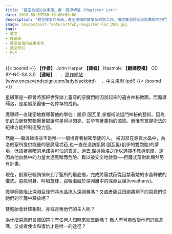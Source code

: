 ```yaml
---
title: "蒼空彼端的故事第二章：魔導師洛 (Magister Lor)"
date: 2018-03-09T00:18:00+08:00
description: "輕型敘事向系統，蒼空彼端的故事系列第二作。描述魔法師徒與惡魔間的爭鬥，劇情支援玩家之間的對抗。"
image: images/post-feature/tfwby-magister-lor_200.jpg
tags: 
- 英文
- 輕系統
- 蒼空彼端的故事系列
- 魔法奇幻
- PvP
---
```

{{< boxmd >}}
**【作者】** John Harper
**【譯者】** Hazmole
**【翻譯授權】** CC BY-NC-SA 3.0
**【連結】**
　．[原作網站 (www.onesevendesign.com/ladyblackbird)](http://www.onesevendesign.com/ladyblackbird)
　．[中文規則 (pdf)](https://drive.google.com/file/d/1tr89ga8D6prZPxcwBtZ8i_m330Q20Mca/view)
{{< /boxmd >}}

星綴萊是一群曾將那把世界拋上蒼穹的惡魔們給囚禁起來的遠古神秘教團。而魔導師洛，是星綴萊最後一名倖存的成員。

魔導師一直祕密地教導著他的學徒：凱伊.圖瓦里,掌握術法這門神秘的藝術。因為凱的血脈緊緊聯繫著那讓穹星得以閃亮、並孕育著萬物的源質。而唯有掌握術法的紀律方能控制這股力量。

然而──魔導師洛並不是唯一一個培育著秘密學徒的人。
被囚禁在源質水晶中，為洛的聖所提供能量的惡魔薩忒菈,也一直在造訪凱爾.圖瓦里(凱伊的雙胞胎)的夢境，低語著黑暗的承諾與可怕的誓言。過去,魔導師洛之所以選擇不教導凱爾，是因為他血脈中的力量太過黑暗而危險、難以被安全地啟發──但薩忒菈對此顯然另有計畫。

現在，凱爾已經悄悄來到了聖所的最底層，完成將薩忒菈從囚禁著她的水晶釋放的儀式。惡魔現身、吟唱旋律，召喚潛藏於深淵層中的深淵巨怪(leviathans)。

魔導師能阻止深淵巨怪們將水晶拖入深淵層嗎？又或者薩忒菈能將剩下的惡魔們從祂們的牢籠中釋放呢？

雙胞胎會針鋒相對、亦或背叛他們的主人呢？

為什麼惡魔們會被囚禁？有任何人知曉來龍去脈嗎？
敵人有可能改變他們的信念嗎，又或者使命和復仇才是唯一的途徑？

